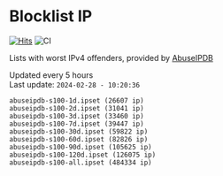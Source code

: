 # Blocklist IP

[![Hits](https://hits.seeyoufarm.com/api/count/incr/badge.svg?url=https%3A%2F%2Fgithub.com%2Fborestad%2Fblocklist-ip%2F&count_bg=%2379C83D&title_bg=%23555555&icon=&icon_color=%23E7E7E7&title=hits&edge_flat=false)](https://hits.seeyoufarm.com)  ![CI](https://img.shields.io/github/workflow/status/borestad/blocklist-ip/CI?style=flat-square)

Lists with worst IPv4 offenders, provided by [AbuseIPDB](https://www.abuseipdb.com/)

<!-- FOOTER-PLACEHOLDER -->
Updated every 5 hours<br>
Last update: `2024-02-28 - 10:20:36`
```
abuseipdb-s100-1d.ipset (26607 ip)
abuseipdb-s100-2d.ipset (31041 ip)
abuseipdb-s100-3d.ipset (33460 ip)
abuseipdb-s100-7d.ipset (39447 ip)
abuseipdb-s100-30d.ipset (59822 ip)
abuseipdb-s100-60d.ipset (82826 ip)
abuseipdb-s100-90d.ipset (105625 ip)
abuseipdb-s100-120d.ipset (126075 ip)
abuseipdb-s100-all.ipset (484334 ip)
```
